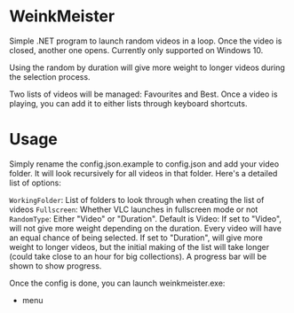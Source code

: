 # WeinkMeister

Simple .NET program to launch random videos in a loop. Once the video is closed, another one opens. Currently only supported on Windows 10.

Using the random by duration will give more weight to longer videos during the selection process.

Two lists of videos will be managed: Favourites and Best. Once a video is playing, you can add it to either lists through keyboard shortcuts.

# Usage

Simply rename the config.json.example to config.json and add your video folder. It will look recursively for all videos in that folder. Here's a detailed list of options:

```WorkingFolder```: List of folders to look through when creating the list of videos
```Fullscreen```: Whether VLC launches in fullscreen mode or not
```RandomType```: Either "Video" or "Duration". Default is Video:
    If set to "Video", will not give more weight depending on the duration. Every video will have an equal chance of being selected.
    If set to "Duration", will give more weight to longer videos, but the initial making of the list will take longer (could take close to an hour for big collections). A progress bar will be shown to show progress.

Once the config is done, you can launch weinkmeister.exe:

- menu